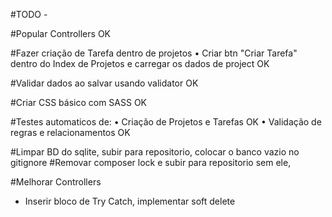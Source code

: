 #TODO - 

#Popular Controllers OK


#Fazer criação de Tarefa dentro de projetos
• Criar btn "Criar Tarefa" dentro do Index de Projetos e carregar os dados de project OK

#Validar dados ao salvar usando validator OK

#Criar CSS básico com SASS OK

#Testes automaticos de:
• Criação de Projetos e Tarefas OK
• Validação de regras e relacionamentos OK

#Limpar BD do sqlite, subir para repositorio, colocar o banco vazio no gitignore
#Removar composer lock e subir para repositorio sem ele,

#Melhorar Controllers
- Inserir bloco de Try Catch, implementar soft delete